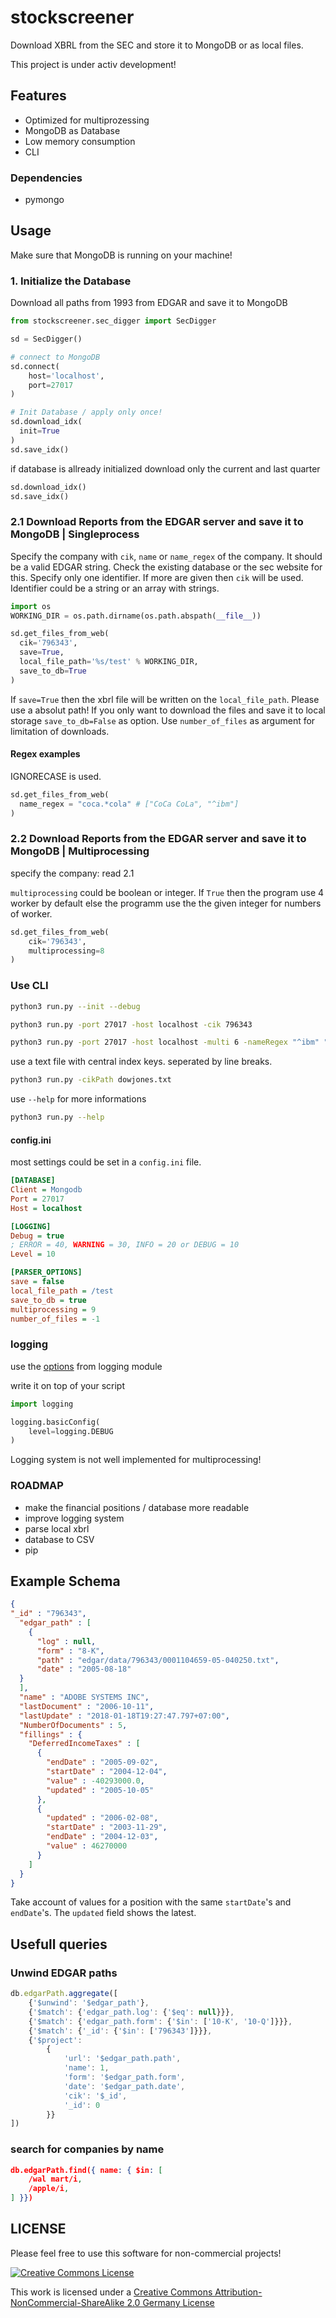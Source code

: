 # stockscreener

Download XBRL from the SEC and store it to MongoDB or as local files.

This project is under activ development!

## Features

* Optimized for multiprozessing
* MongoDB as Database
* Low memory consumption
* CLI

### Dependencies

* pymongo

## Usage

Make sure that MongoDB is running on your machine!

### 1. Initialize the Database

Download all paths from 1993 from EDGAR and save it to MongoDB

```python
from stockscreener.sec_digger import SecDigger

sd = SecDigger()

# connect to MongoDB
sd.connect(
    host='localhost',
    port=27017
)

# Init Database / apply only once!
sd.download_idx(
  init=True
)
sd.save_idx()
```

if database is allready initialized download only the current and last quarter

```python
sd.download_idx()
sd.save_idx()
```

### 2.1 Download Reports from the EDGAR server and save it to MongoDB | Singleprocess

Specify the company with `cik`, `name` or `name_regex` of the company. It should be a valid EDGAR string. Check the existing database or the sec website for this. Specify only one identifier. If more are given then `cik` will be used. Identifier could be a string or an array with strings.

```python
import os
WORKING_DIR = os.path.dirname(os.path.abspath(__file__))

sd.get_files_from_web(
  cik='796343',
  save=True,
  local_file_path='%s/test' % WORKING_DIR,
  save_to_db=True
)
```

If `save=True` then the xbrl file will be written on the `local_file_path`. Please use a absolut path! If you only want to download the files and save it to local storage `save_to_db=False` as option. Use `number_of_files` as argument for limitation of downloads.

#### Regex examples

IGNORECASE is used.

```python
sd.get_files_from_web(
  name_regex = "coca.*cola" # ["CoCa CoLa", "^ibm"]
)
```

### 2.2 Download Reports from the EDGAR server and save it to MongoDB | Multiprocessing

specify the company: read 2.1

`multiprocessing` could be boolean or integer. If `True` then the program use 4 worker by default else the programm use the the given integer for numbers of worker.

```python
sd.get_files_from_web(
    cik='796343',
    multiprocessing=8
)
```

### Use CLI

```sh
python3 run.py --init --debug
```

```sh
python3 run.py -port 27017 -host localhost -cik 796343
```

```sh
python3 run.py -port 27017 -host localhost -multi 6 -nameRegex "^ibm" "coca.*cola"
```

use a text file with central index keys. seperated by line breaks.

```sh
python3 run.py -cikPath dowjones.txt
```

use `--help` for more informations

```sh
python3 run.py --help
```

#### config.ini

most settings could be set in a `config.ini` file.

```ini
[DATABASE]
Client = Mongodb
Port = 27017
Host = localhost

[LOGGING]
Debug = true
; ERROR = 40, WARNING = 30, INFO = 20 or DEBUG = 10
Level = 10

[PARSER_OPTIONS]
save = false
local_file_path = /test
save_to_db = true
multiprocessing = 9
number_of_files = -1
```

### logging

use the [options](https://docs.python.org/3/library/logging.html) from logging module

write it on top of your script

```python
import logging

logging.basicConfig(
    level=logging.DEBUG
)
```

Logging system is not well implemented for multiprocessing!

### ROADMAP

* make the financial positions / database more readable
* improve logging system
* parse local xbrl
* database to CSV
* pip

## Example Schema

```json
{
"_id" : "796343",
  "edgar_path" : [
    {
      "log" : null,
      "form" : "8-K",
      "path" : "edgar/data/796343/0001104659-05-040250.txt",
      "date" : "2005-08-18"
  }
  ],
  "name" : "ADOBE SYSTEMS INC",
  "lastDocument" : "2006-10-11",
  "lastUpdate" : "2018-01-18T19:27:47.797+07:00",
  "NumberOfDocuments" : 5,
  "fillings" : {
    "DeferredIncomeTaxes" : [
      {
        "endDate" : "2005-09-02",
        "startDate" : "2004-12-04",
        "value" : -40293000.0,
        "updated" : "2005-10-05"
      },
      {
        "updated" : "2006-02-08",
        "startDate" : "2003-11-29",
        "endDate" : "2004-12-03",
        "value" : 46270000
      }
    ]
  }
}
```

Take account of values for a position with the same `startDate`'s and `endDate`'s. The `updated` field shows the latest.

## Usefull queries

### Unwind EDGAR paths

```javascript
db.edgarPath.aggregate([
    {'$unwind': '$edgar_path'},
    {'$match': {'edgar_path.log': {'$eq': null}}},
    {'$match': {'edgar_path.form': {'$in': ['10-K', '10-Q']}}},
    {'$match': {'_id': {'$in': ['796343']}}},
    {'$project':
        {
            'url': '$edgar_path.path',
            'name': 1,
            'form': '$edgar_path.form',
            'date': '$edgar_path.date',
            'cik': '$_id',
            '_id': 0
        }}
])
```

### search for companies by name

```json
db.edgarPath.find({ name: { $in: [
    /wal mart/i,
    /apple/i,
] }})
```

## LICENSE

Please feel free to use this software for non-commercial projects!

[![Creative Commons License](https://i.creativecommons.org/l/by-nc-sa/2.0/de/88x31.png)](http://creativecommons.org/licenses/by-nc-sa/2.0/de/)

This work is licensed under a [Creative Commons Attribution-NonCommercial-ShareAlike 2.0 Germany License](http://creativecommons.org/licenses/by-nc-sa/2.0/de/)